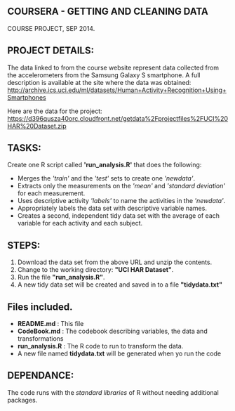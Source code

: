 ## COURSERA - GETTING AND CLEANING DATA
COURSE PROJECT, SEP 2014.

## PROJECT DETAILS:
The data linked to from the course website represent data collected from the accelerometers from the Samsung Galaxy S smartphone. A full description is available at the site where the data was obtained: 
http://archive.ics.uci.edu/ml/datasets/Human+Activity+Recognition+Using+Smartphones

Here are the data for the project: 
https://d396qusza40orc.cloudfront.net/getdata%2Fprojectfiles%2FUCI%20HAR%20Dataset.zip

## TASKS:
Create one R script called **'run_analysis.R'** that does the following: 
- Merges the *'train'* and the *'test'* sets to create one *'newdata'*.
- Extracts only the measurements on the *'mean'* and *'standard deviation'* for each measurement. 
- Uses descriptive activity *'labels'* to name the activities in the *'newdata'*.
- Appropriately labels the data set with descriptive variable names. 
- Creates a second, independent tidy data set with the average of each variable for each activity and each subject.

## STEPS:
1. Download the data set from the above URL and unzip the contents.
2. Change to the working directory: **"UCI HAR Dataset"**.
3. Run the file **"run_analysis.R"**.
4. A new tidy data set will be created and saved in to a file **"tidydata.txt"**

## Files included.
* **README.md** : This file
* **CodeBook.md** : The codebook describing variables, the data and transformations
* **run_analysis.R** : The R code to run to transform the data.
* A new file named **tidydata.txt** will be generated when yo run the code

## DEPENDANCE:
The code runs with the *standard libraries* of R without needing additional packages.

